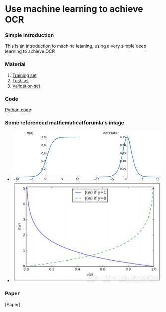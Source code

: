 # Use machine learning to achieve OCR

### Simple introduction
This is an introduction to machine learning, using a very simple deep learning to achieve OCR

### Material
1. [Training set](https://github.com/znzz1/Machine-learning/blob/main/train.npy)
2. [Test set](https://github.com/znzz1/Machine-learning/blob/main/test.npy)
3. [Validation set](https://github.com/znzz1/Machine-learning/blob/main/validate.npy)

### Code
[Python code](https://github.com/znzz1/Machine-learning/blob/main/main.py)

### Some referenced mathematical forumla's image
* ![Sigmoid function and its derivative](https://github.com/znzz1/Machine-learning/blob/main/Sigmoid%20function%20and%20its%20derivative.jpg "Sigmoid")
* ![Cross entropy loss function](https://github.com/znzz1/Machine-learning/blob/main/Cross%20entropy%20loss%20function.jpg "Cross entropy loss function")

### Paper
[Paper]